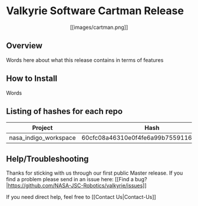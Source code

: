 # Valkyrie Software Cartman Release  

<p align="center">[[images/cartman.png]]</p>  

## Overview  
Words here about what this release contains in terms of features

## How to Install  
Words

## Listing of hashes for each repo

Project | Hash | Version 
:--------:|:--------:|:--------:
nasa_indigo_workspace | 60cfc08a46310e0f4fe6a99b75591169b37f51fd | 1.0.0  

## Help/Troubleshooting
Thanks for sticking with us through our first public Master release. If you find a problem please send in an issue here: [[Find a bug?|https://github.com/NASA-JSC-Robotics/valkyrie/issues]]  

If you need direct help, feel free to [[Contact Us|Contact-Us]]  
